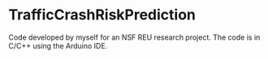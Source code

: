 # TrafficCrashRiskPrediction
Code developed by myself for an NSF REU research project.
The code is in C/C++ using the Arduino IDE.
